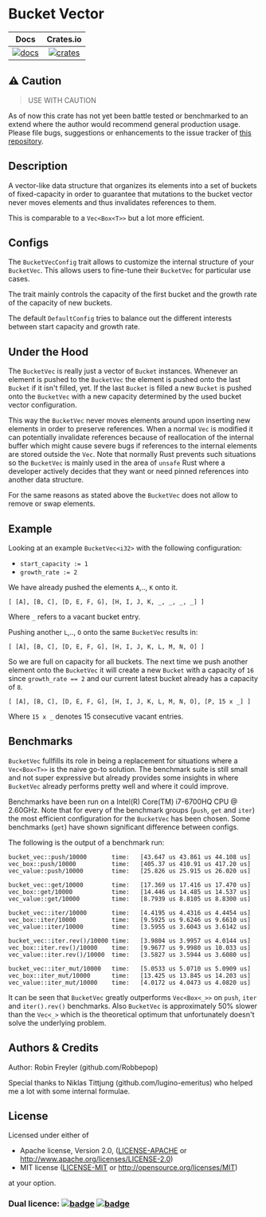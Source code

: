 # Bucket Vector

|       Docs                       |       Crates.io                        |
|:--------------------------------:|:--------------------------------------:|
| [![docs][docs-badge]][docs-link] | [![crates][crates-badge]][crates-link] |

[docs-badge]: https://docs.rs/bucket_vec/badge.svg
[docs-link]: https://docs.rs/bucket_vec
[crates-badge]: https://img.shields.io/crates/v/bucket_vec.svg
[crates-link]: https://crates.io/crates/bucket_vec

## ⚠️ Caution

> USE WITH CAUTION

As of now this crate has not yet been battle tested
or benchmarked to an extend where the author would recommend general production
usage. Please file bugs, suggestions or enhancements to the issue tracker of [this repository](github.com/Robbepop/bucket-vec).

## Description

A vector-like data structure that organizes its elements into a set of buckets
of fixed-capacity in order to guarantee that mutations to the bucket vector
never moves elements and thus invalidates references to them.

This is comparable to a `Vec<Box<T>>` but a lot more efficient.

## Configs

The `BucketVecConfig` trait allows to customize the internal structure of your
`BucketVec`. This allows users to fine-tune their `BucketVec` for particular
use cases.

The trait mainly controls the capacity of the first bucket and the growth rate
of the capacity of new buckets.

The default `DefaultConfig` tries to balance out the different interests
between start capacity and growth rate.

## Under the Hood

The `BucketVec` is really just a vector of `Bucket` instances.
Whenever an element is pushed to the `BucketVec` the element is pushed onto
the last `Bucket` if it isn't filled, yet.
If the last `Bucket` is filled a new `Bucket` is pushed onto the `BucketVec`
with a new capacity determined by the used bucket vector configuration.

This way the `BucketVec` never moves elements around upon inserting new elements
in order to preserve references. When a normal `Vec` is modified it can potentially
invalidate references because of reallocation of the internal buffer which
might cause severe bugs if references to the internal elements are stored
outside the `Vec`. Note that normally Rust prevents such situations so the
`BucketVec` is mainly used in the area of `unsafe` Rust where a developer
actively decides that they want or need pinned references into another data
structure.

For the same reasons as stated above the `BucketVec` does not allow to remove
or swap elements.

## Example

Looking at an example `BucketVec<i32>` with the following configuration:

- `start_capacity := 1`
- `growth_rate := 2`

We have already pushed the elements `A`,.., `K` onto it.

```
[ [A], [B, C], [D, E, F, G], [H, I, J, K, _, _, _, _] ]
```

Where `_` refers to a vacant bucket entry.

Pushing another `L`,.., `O` onto the same `BucketVec` results in:

```
[ [A], [B, C], [D, E, F, G], [H, I, J, K, L, M, N, O] ]
```

So we are full on capacity for all buckets.
The next time we push another element onto the `BucketVec` it will create a new `Bucket` with a capacity of `16` since `growth_rate == 2` and our current latest bucket already has a capacity of `8`.

```
[ [A], [B, C], [D, E, F, G], [H, I, J, K, L, M, N, O], [P, 15 x _] ]
```

Where `15 x _` denotes 15 consecutive vacant entries.

## Benchmarks

`BucketVec` fullfills its role in being a replacement for situations where
a `Vec<Box<T>>` is the naive go-to solution.
The benchmark suite is still small and not super expressive but already provides
some insights in where `BucketVec` already performs pretty well and where it
could improve.

Benchmarks have been run on a Intel(R) Core(TM) i7-6700HQ CPU @ 2.60GHz.
Note that for every of the benchmark groups (`push`, `get` and `iter`) the
most efficient configuration for the `BucketVec` has been chosen.
Some benchmarks (`get`) have shown significant difference between configs.

The following is the output of a benchmark run:

```
bucket_vec::push/10000       time:   [43.647 us 43.861 us 44.108 us]
vec_box::push/10000          time:   [405.37 us 410.91 us 417.20 us]
vec_value::push/10000        time:   [25.826 us 25.915 us 26.020 us]

bucket_vec::get/10000        time:   [17.369 us 17.416 us 17.470 us]
vec_box::get/10000           time:   [14.446 us 14.485 us 14.537 us]
vec_value::get/10000         time:   [8.7939 us 8.8105 us 8.8300 us]

bucket_vec::iter/10000       time:   [4.4195 us 4.4316 us 4.4454 us]
vec_box::iter/10000          time:   [9.5925 us 9.6246 us 9.6610 us]
vec_value::iter/10000        time:   [3.5955 us 3.6043 us 3.6142 us]

bucket_vec::iter.rev()/10000 time:   [3.9804 us 3.9957 us 4.0144 us]
vec_box::iter.rev()/10000    time:   [9.9677 us 9.9980 us 10.033 us]
vec_value::iter.rev()/10000  time:   [3.5827 us 3.5944 us 3.6080 us]

bucket_vec::iter_mut/10000   time:   [5.0533 us 5.0710 us 5.0909 us]
vec_box::iter_mut/10000      time:   [13.425 us 13.845 us 14.203 us]
vec_value::iter_mut/10000    time:   [4.0172 us 4.0473 us 4.0820 us]
```

It can be seen that `BucketVec` greatly outperforms `Vec<Box<_>>` on
`push`, `iter` and `iter().rev()` benchmarks.
Also `BucketVec` is approximately 50% slower than the `Vec<_>` which is the
theoretical optimum that unfortunately doesn't solve the underlying problem.

## Authors & Credits

Author: Robin Freyler (github.com/Robbepop)

Special thanks to Niklas Tittjung (github.com/lugino-emeritus) who helped me a
lot with some internal formulae.

## License

Licensed under either of

 * Apache license, Version 2.0, ([LICENSE-APACHE](LICENSE-APACHE) or http://www.apache.org/licenses/LICENSE-2.0)
 * MIT license ([LICENSE-MIT](LICENSE-MIT) or http://opensource.org/licenses/MIT)

at your option.

### Dual licence: [![badge][license-mit-badge]](LICENSE-MIT) [![badge][license-apache-badge]](LICENSE-APACHE)

[license-mit-badge]: https://img.shields.io/badge/license-MIT-blue.svg
[license-apache-badge]: https://img.shields.io/badge/license-APACHE-orange.svg
